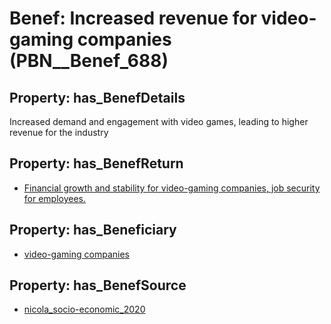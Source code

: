 # Benef: __Increased revenue for video-gaming companies__ (PBN__Benef_688)

## Property: has_BenefDetails

Increased demand and engagement with video games, leading to higher revenue for the industry

## Property: has_BenefReturn

* [Financial growth and stability for video-gaming companies, job security for employees.](../BenefReturn/PBN__BenefReturn_736)

## Property: has_Beneficiary

* [video-gaming companies](../Stakeholder/PBN__Stakeholder_287)

## Property: has_BenefSource

* [nicola_socio-economic_2020](../Article/PBN__Article_135)

